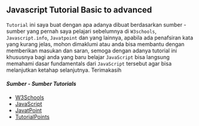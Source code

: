 ## Javascript  Tutorial Basic  to advanced

`Tutorial` ini saya buat dengan apa adanya dibuat berdasarkan sumber - sumber yang pernah saya pelajari sebelumnya di `W3schools`, `Javascript.info`, `Javatpoint` dan yang lainnya, apabila ada penafsiran kata yang kurang jelas, mohon dimaklumi atau anda bisa membantu dengan memberikan masukan dan saran, semoga dengan adanya tutorial ini khususnya bagi anda yang baru belajar `JavaScript` bisa langsung memahami dasar fundamentals dari `JavaScript` tersebut agar bisa melanjutkan ketahap selanjutnya. Terimakasih

#### *Sumber - Sumber Tutorials* 

* [W3Schools](https://www.w3schools.com/)
* [JavaScript](https://javascript.info/)
* [JavatPoint](https://www.javatpoint.com/)
* [TutorialPoints](https://www.tutorialspoint.com/index.htm)
